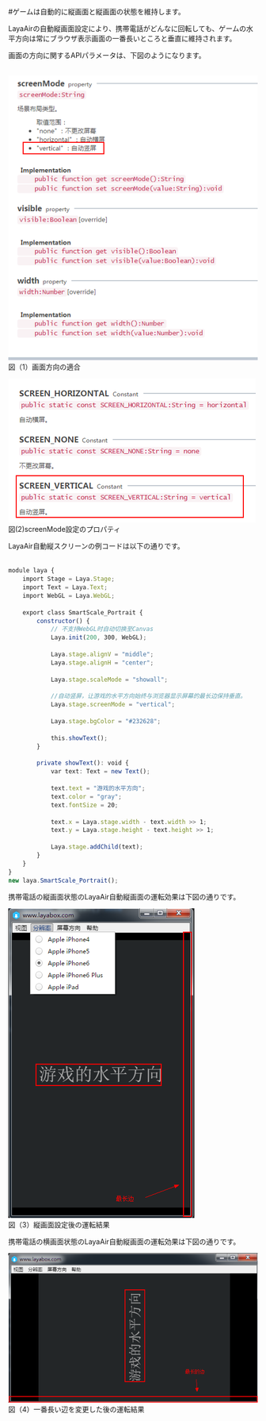 #ゲームは自動的に縦画面と縦画面の状態を維持します。



LayaAirの自動縦画面設定により、携帯電話がどんなに回転しても、ゲームの水平方向は常にブラウザ表示画面の一番長いところと垂直に維持されます。

画面の方向に関するAPIパラメータは、下図のようになります。







​	![blob.png](img/1.png)<br/>
図（1）画面方向の適合

​![blob.png](img/2.png)<br/>
図(2)screenMode設定のプロパティ



LayaAir自動縦スクリーンの例コードは以下の通りです。


```typescript

module laya {
    import Stage = Laya.Stage;
    import Text = Laya.Text;
    import WebGL = Laya.WebGL;
 
    export class SmartScale_Portrait {
        constructor() {
            // 不支持WebGL时自动切换至Canvas
            Laya.init(200, 300, WebGL);
 
            Laya.stage.alignV = "middle";
            Laya.stage.alignH = "center";
 
            Laya.stage.scaleMode = "showall";
 
            //自动竖屏，让游戏的水平方向始终与浏览器显示屏幕的最长边保持垂直。
            Laya.stage.screenMode = "vertical";
 
            Laya.stage.bgColor = "#232628";
 
            this.showText();
        }
 
        private showText(): void {
            var text: Text = new Text();
 
            text.text = "游戏的水平方向";
            text.color = "gray";
            text.fontSize = 20;
 
            text.x = Laya.stage.width - text.width >> 1;
            text.y = Laya.stage.height - text.height >> 1;
 
            Laya.stage.addChild(text);
        }
    }
}
new laya.SmartScale_Portrait();
```




携帯電話の縦画面状態のLayaAir自動縦画面の運転効果は下図の通りです。

​![blob.png](img/3.png)<br/>
図（3）縦画面設定後の運転結果



携帯電話の横画面状態のLayaAir自動縦画面の運転効果は下図の通りです。

​![blob.png](img/4.png)<br/>
図（4）一番長い辺を変更した後の運転結果




